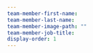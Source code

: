```yaml
---
team-member-first-name:
team-member-last-name:
team-member-image-path: ""
team-member-job-title:
display-order: 1
---
```

